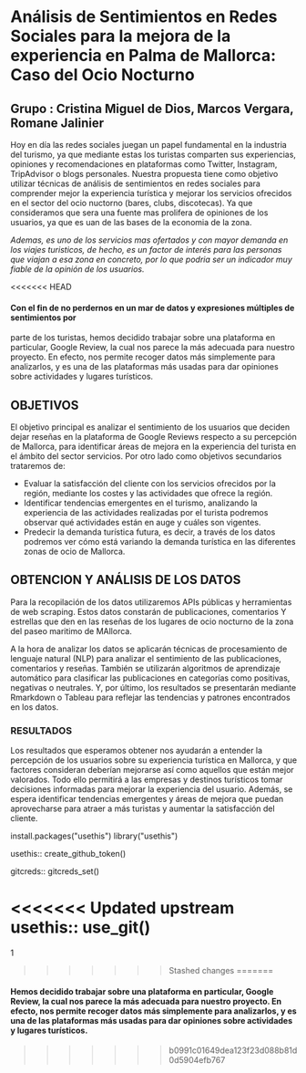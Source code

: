 # **Análisis de Sentimientos en Redes Sociales para la mejora de la experiencia en Palma de Mallorca: Caso del Ocio Nocturno**

## Grupo : Cristina Miguel de Dios, Marcos Vergara, Romane Jalinier

Hoy en día las redes sociales juegan un papel fundamental en la industria del turismo, ya que mediante estas los turistas comparten sus experiencias, opiniones y recomendaciones en plataformas como Twitter, Instagram, TripAdvisor o blogs personales. Nuestra propuesta tiene como objetivo utilizar técnicas de análisis de sentimientos en redes sociales para comprender mejor la experiencia turística y mejorar los servicios ofrecidos en el sector del ocio nuctorno (bares, clubs, discotecas). Ya que consideramos que sera una fuente mas prolifera de opiniones de los usuarios, ya que es uan de las bases de la economia de la zona.

*Ademas, es uno de los servicios mas ofertados y con mayor demanda en los viajes turisticos, de hecho, es un factor de interés para las personas que viajan a esa zona en concreto, por lo que podria ser un indicador muy fiable de la opinión de los usuarios.*

<<<<<<< HEAD
#### Con el fin de no perdernos en un mar de datos y expresiones múltiples de sentimientos por
parte de los turistas, hemos decidido trabajar sobre una plataforma en particular, Google Review, la cual nos parece la más adecuada para nuestro proyecto. En efecto, nos permite recoger datos más simplemente para analizarlos, y es una de las plataformas más usadas para dar opiniones sobre actividades y lugares turísticos. 


## OBJETIVOS
El objetivo principal es analizar el sentimiento de los usuarios que deciden dejar reseñas en la
plataforma de Google Reviews respecto a su percepción de Mallorca, para identificar áreas de
mejora en la experiencia del turista en el ámbito del sector servicios.
Por otro lado como objetivos secundarios trataremos de:
- Evaluar la satisfacción del cliente con los servicios ofrecidos por la región,
mediante los costes y las actividades que ofrece la región.
- Identificar tendencias emergentes en el turismo, analizando la experiencia de las
actividades realizadas por el turista podremos observar qué actividades están en auge
y cuáles son vigentes.
- Predecir la demanda turística futura, es decir, a través de los datos podremos ver
cómo está variando la demanda turística en las diferentes zonas de ocio de Mallorca.


## OBTENCION Y ANÁLISIS DE LOS DATOS

Para la recopilación de los datos utilizaremos APIs públicas y herramientas de web scraping.
Estos datos constarán de publicaciones, comentarios Y estrellas que den en las reseñas de los lugares de ocio nocturno de la zona del paseo maritimo de MAllorca.

A la hora de analizar los datos se aplicarán técnicas de procesamiento de lenguaje natural
(NLP) para analizar el sentimiento de las publicaciones, comentarios y reseñas. También se
utilizarán algoritmos de aprendizaje automático para clasificar las publicaciones en categorías
como positivas, negativas o neutrales. Y, por último, los resultados se presentarán mediante
Rmarkdown o Tableau para reflejar las tendencias y patrones encontrados en los datos.

### RESULTADOS
Los resultados que esperamos obtener nos ayudarán a entender la percepción de los usuarios
sobre su experiencia turística en Mallorca, y que factores consideran deberían mejorarse así
como aquellos que están mejor valorados.
Todo ello permitirá a las empresas y destinos turísticos tomar decisiones informadas para
mejorar la experiencia del usuario. Además, se espera identificar tendencias emergentes y
áreas de mejora que puedan aprovecharse para atraer a más turistas y aumentar la satisfacción
del cliente.

install.packages("usethis") library("usethis")

usethis:: create_github_token()

gitcreds:: gitcreds_set()

<<<<<<< Updated upstream
usethis:: use_git()
=======
1 

>>>>>>> Stashed changes
=======
#### Hemos decidido trabajar sobre una plataforma en particular, Google Review, la cual nos parece la más adecuada para nuestro proyecto. En efecto, nos permite recoger datos más simplemente para analizarlos, y es una de las plataformas más usadas para dar opiniones sobre actividades y lugares turísticos.

>>>>>>> b0991c01649dea123f23d088b81d0d5904efb767
